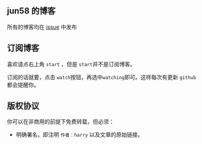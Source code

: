 ## jun58 的博客

所有的博客均在 [issue](https://github.com/jun58/blog/issues) 中发布

## 订阅博客

喜欢请点右上角 `start` ，但是 `start`并不是订阅博客。

订阅的话就要，点击 `watch`按钮，再选中`watching`即可。这样每次有更新 `github`都会提醒你。

## 版权协议

你可以在非商用的前提下免费转载，但必须：

- 明确署名，即注明 `作者：harry` 以及文章的原始链接。